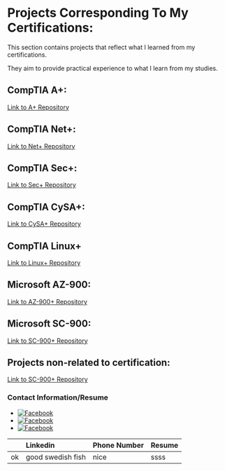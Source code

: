 
# Projects Corresponding To My Certifications:
  
  This section contains projects that reflect what I learned from my certifications.
  
  They aim to provide practical experience to what I learn from my studies. 

## CompTIA A+:
[Link to A+ Repository](./A+/index.md)

## CompTIA Net+:
[Link to Net+ Repository](https://github.com/DParay03/CompTIA.Net)

##  CompTIA Sec+:
[Link to Sec+ Repository](https://github.com/DParay03/CompTIA.Sec)

## CompTIA CySA+:
[Link to CySA+ Repository](https://github.com/DParay03/CompTIA.CySA)

## CompTIA Linux+
[Link to Linux+ Repository](https://github.com/DParay03/CompTIA.Linux)

## Microsoft AZ-900:
[Link to AZ-900+ Repository](https://github.com/DParay03/Microsoft.AZ-900)

## Microsoft SC-900:
[Link to SC-900+ Repository](https://github.com/DParay03/Microsoft.SC-900)

## Projects non-related to certification:
[Link to SC-900+ Repository](https://github.com/DParay03/Non-related)


### Contact Information/Resume
<ul>
  <li><a href="https://www.facebook.com" target="_blank">
  <img src="facebook-icon.png" alt="Facebook"></a>
  </li>
  <li><a href="https://www.facebook.com" target="_blank">
  <img src="facebook-icon.png" alt="Facebook"></a>
  </li>
  <li><a href="https://www.facebook.com" target="_blank">
  <img src="facebook-icon.png" alt="Facebook"></a>
  </li>
</ul>

|         | Linkedin          | Phone Number | Resume |
|:-------------|:------------------|:------|:-------|
| ok           | good swedish fish | nice  |  ssss |


